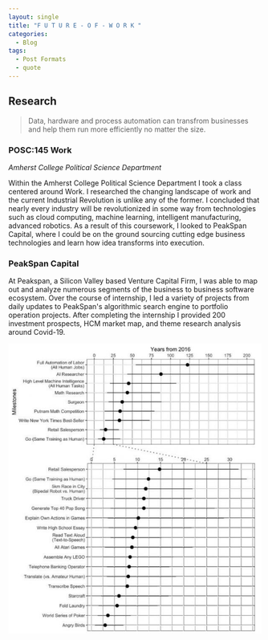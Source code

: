 ```yaml
---
layout: single
title: "F U T U R E - O F - W O R K "
categories:
  - Blog 
tags:
  - Post Formats 
  - quote
---
```


## Research  

> Data, hardware and process automation can transfrom businesses and help them run more efficiently no matter the size.  

### POSC:145 Work 
_Amherst College Political Science Department_

Within the Amherst College Political Science Department I took a class centered around Work. I researched the changing landscape of work and the current Industrial Revolution is unlike any of the former. I concluded that nearly every industry will be revolutionized in some way from technologies such as cloud computing, machine learning, intelligent manufacturing, advanced robotics. 
As a result of this coursework, I looked to PeakSpan Capital, where I could be on the ground sourcing cutting edge business technologies and learn how idea transforms into execution.

### PeakSpan Capital
 

At Peakspan, a Silicon Valley based Venture Capital Firm, I was able to map out and analyze numerous segments of the business to business software ecosystem. Over the course of internship, I led a variety of projects from daily updates to PeakSpan's algorithmic search engine to portfolio operation projects. 
After completing the internship I provided 200 investment prospects, HCM market map, and theme research analysis around Covid-19.


![Man vs Machine](/assets/images/chart-e1499090948388.jpg)
